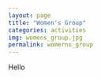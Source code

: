```yaml
---
layout: page
title: "Women's Group"
categories: activities
img: womens_group.jpg
permalink: womerns_group
---
```

Hello